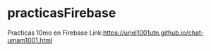 # practicasFirebase
Practicas 10mo en Firebase
Link:https://uriel1001utn.github.io/chat-umam1001.html
